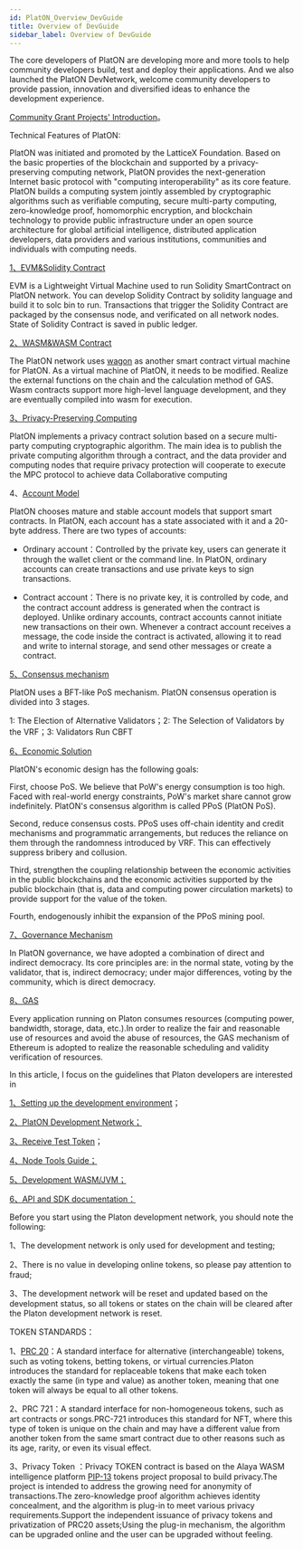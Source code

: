 ```yaml
---
id: PlatON_Overview_DevGuide
title: Overview of DevGuide
sidebar_label: Overview of DevGuide
---
```




The core developers of PlatON are developing more and more tools to help community developers build, test and deploy their applications. And we also launched the PlatON DevNetwork, welcome community developers to provide passion, innovation and diversified ideas to enhance the development experience.



[Community Grant Projects' Introduction](/docs/en/community/ )。



Technical Features of PlatON:

PlatON was initiated and promoted by the LatticeX Foundation. Based on the basic properties of the blockchain and supported by a privacy-preserving computing network, PlatON provides the next-generation Internet basic protocol with "computing interoperability" as its core feature. PlatON builds a computing system jointly assembled by cryptographic algorithms such as verifiable computing, secure multi-party computing, zero-knowledge proof, homomorphic encryption, and blockchain technology to provide public infrastructure under an open source architecture for global artificial intelligence, distributed application developers, data providers and various institutions, communities and individuals with computing needs.



[1、EVM&Solidity Contract](/docs/en/Solidity_Dev_Manual)

EVM is a Lightweight Virtual Machine used to run Solidity SmartContract on PlatON network. You can develop Solidity Contract by solidity language and build it to solc bin to run. Transactions that trigger the Solidity Contract are packaged by the consensus node, and verificated on all network nodes. State of Solidity Contract is saved in public ledger.



[2、WASM&WASM Contract](/docs/en/PlatON_Overall_Solution#smart-contract)

The PlatON network uses [wagon](https://github.com/go-interpreter/wagon) as another smart contract virtual machine for PlatON. As a virtual machine of PlatON, it needs to be modified. Realize the external functions on the chain and the calculation method of GAS. Wasm contracts support more high-level language development, and they are eventually compiled into wasm for execution.



[3、Privacy-Preserving Computing](/docs/en/Secure_Multi_Party_Computation#introduction-to-mpc)

PlatON implements a privacy contract solution based on a secure multi-party computing cryptographic algorithm. The main idea is to publish the private computing algorithm through a contract, and the data provider and computing nodes that require privacy protection will cooperate to execute the MPC protocol to achieve data Collaborative computing



4、[Account Model]()

PlatON chooses mature and stable account models that support smart contracts. In PlatON, each account has a state associated with it and a 20-byte address. There are two types of accounts:

- Ordinary account：Controlled by the private key, users can generate it through the wallet client or the command line. In PlatON, ordinary accounts can create transactions and use private keys to sign transactions.

- Contract account：There is no private key, it is controlled by code, and the contract account address is generated when the contract is deployed. Unlike ordinary accounts, contract accounts cannot initiate new transactions on their own. Whenever a contract account receives a message, the code inside the contract is activated, allowing it to read and write to internal storage, and send other messages or create a contract.

  

[5、Consensus mechanism](/docs/en/PlatON_Solution#summary)

PlatON uses a BFT-like PoS mechanism. PlatON consensus operation is divided into 3 stages.

   1: The Election of Alternative Validators；2: The Selection of Validators by the VRF；3: Validators Run CBFT



[6、Economic Solution](/docs/en/Economic_Model#platons-economic-design-goals)

PlatON's economic design has the following goals:

First, choose PoS. We believe that PoW's energy consumption is too high. Faced with real-world energy constraints, PoW's market share cannot grow indefinitely. PlatON's consensus algorithm is called PPoS (PlatON PoS).

Second, reduce consensus costs. PPoS uses off-chain identity and credit mechanisms and programmatic arrangements, but reduces the reliance on them through the randomness introduced by VRF. This can effectively suppress bribery and collusion.

Third, strengthen the coupling relationship between the economic activities in the public blockchains and the economic activities supported by the public blockchain (that is, data and computing power circulation markets) to provide support for the value of the token.

Fourth, endogenously inhibit the expansion of the PPoS mining pool.



[7、Governance Mechanism](/docs/en/PlatON_Governance_Solution#platon-governance-mechanism)

In PlatON governance, we have adopted a combination of direct and indirect democracy. Its core principles are: in the normal state, voting by the validator, that is, indirect democracy; under major differences, voting by the community, which is direct democracy.



[8、GAS](/docs/en/Economic_Model#transaction-fees)

Every application running on Platon consumes resources (computing power, bandwidth, storage, data, etc.).In order to realize the fair and reasonable use of resources and avoid the abuse of resources, the GAS mechanism of Ethereum is adopted to realize the reasonable scheduling and validity verification of resources.



In this article, I focus on the guidelines that Platon developers are interested in

[1、Setting up the development environment](/docs/en/Install_PlatON)；

[2、PlatON Development Network；](/docs/en/Become_PlatON_Dev_Verification)

[3、Receive Test Token](https://luo-dahui.github.io/docs/en/PlatON_Dev_Faucet)；

[4、Node Tools Guide；](/docs/en/OnLine_MTool_Manual )

[5、Development  WASM/JVM；](/docs/en/EVM_Smart_Contract )

[6、API and SDK documentation：]( /docs/en/Java_SDK )



Before you start using the Platon development network, you should note the following:

1、The development network is only used for development and testing;

2、There is no value in developing online tokens, so please pay attention to fraud;

3、The development network will be reset and updated based on the development status, so all tokens or states on the chain will be cleared after the Platon development network is reset.



TOKEN STANDARDS：

1、[PRC 20](/docs/en/Solidity_Contract_Dev_Costs#large-sized-contract)：A standard interface for alternative (interchangeable) tokens, such as voting tokens, betting tokens, or virtual currencies.Platon introduces the standard for replaceable tokens that make each token exactly the same (in type and value) as another token, meaning that one token will always be equal to all other tokens.



2、PRC 721：A standard interface for non-homogeneous tokens, such as art contracts or songs.PRC-721 introduces this standard for NFT, where this type of token is unique on the chain and may have a different value from another token from the same smart contract due to other reasons such as its age, rarity, or even its visual effect.



3、Privacy Token ：Privacy TOKEN contract is based on the Alaya WASM intelligence platform [PIP-13](https://github.com/AlayaNetwork/AIPs/blob/master/Alaya/AIP-13.md) tokens project proposal to build privacy.The project is intended to address the growing need for anonymity of transactions.The zero-knowledge proof algorithm achieves identity concealment, and the algorithm is plug-in to meet various privacy requirements.Support the independent issuance of privacy tokens and privatization of PRC20 assets;Using the plug-in mechanism, the algorithm can be upgraded online and the user can be upgraded without feeling.





